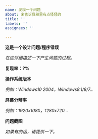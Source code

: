 ```yaml
---
name: 发现一个问题
about: 来告诉我辣里有点怪怪的
title: ''
labels: ''
assignees: ''

---
```


**这是一个设计问题/程序错误** 

_在这详细描述一下产生问题的过程。_

**复现率：?%**

**操作系统版本**

_例如：Windows10 2004，Windows8.1/8/7..._

**屏幕分辨率**

_例如：1920x1080，1280x720..._

**问题截图**

_如果有的话，请提供一下。_
